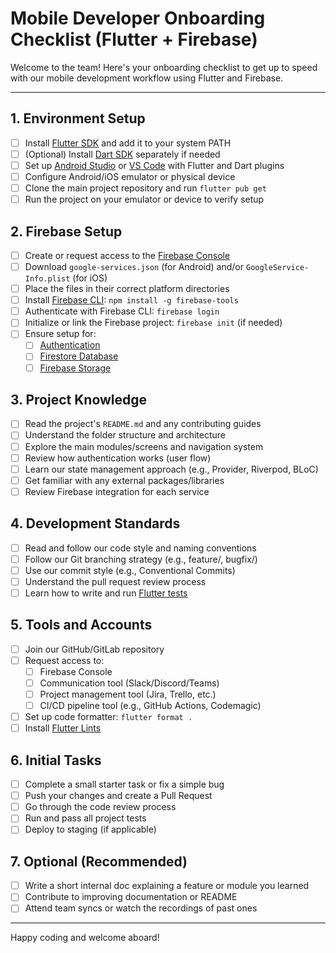 
# Mobile Developer Onboarding Checklist (Flutter + Firebase)

Welcome to the team! Here's your onboarding checklist to get up to speed with our mobile development workflow using Flutter and Firebase.

---

## 1. Environment Setup
- [ ] Install [Flutter SDK](https://docs.flutter.dev/get-started/install) and add it to your system PATH
- [ ] (Optional) Install [Dart SDK](https://dart.dev/get-dart) separately if needed
- [ ] Set up [Android Studio](https://developer.android.com/studio) or [VS Code](https://code.visualstudio.com/) with Flutter and Dart plugins
- [ ] Configure Android/iOS emulator or physical device
- [ ] Clone the main project repository and run `flutter pub get`
- [ ] Run the project on your emulator or device to verify setup

## 2. Firebase Setup
- [ ] Create or request access to the [Firebase Console](https://console.firebase.google.com/)
- [ ] Download `google-services.json` (for Android) and/or `GoogleService-Info.plist` (for iOS)
- [ ] Place the files in their correct platform directories
- [ ] Install [Firebase CLI](https://firebase.google.com/docs/cli): `npm install -g firebase-tools`
- [ ] Authenticate with Firebase CLI: `firebase login`
- [ ] Initialize or link the Firebase project: `firebase init` (if needed)
- [ ] Ensure setup for:
  - [ ] [Authentication](https://firebase.google.com/docs/auth)
  - [ ] [Firestore Database](https://firebase.google.com/docs/firestore)
  - [ ] [Firebase Storage](https://firebase.google.com/docs/storage)

## 3. Project Knowledge
- [ ] Read the project's `README.md` and any contributing guides
- [ ] Understand the folder structure and architecture
- [ ] Explore the main modules/screens and navigation system
- [ ] Review how authentication works (user flow)
- [ ] Learn our state management approach (e.g., Provider, Riverpod, BLoC)
- [ ] Get familiar with any external packages/libraries
- [ ] Review Firebase integration for each service

## 4. Development Standards
- [ ] Read and follow our code style and naming conventions
- [ ] Follow our Git branching strategy (e.g., feature/, bugfix/)
- [ ] Use our commit style (e.g., Conventional Commits)
- [ ] Understand the pull request review process
- [ ] Learn how to write and run [Flutter tests](https://docs.flutter.dev/cookbook/testing)

## 5. Tools and Accounts
- [ ] Join our GitHub/GitLab repository
- [ ] Request access to:
  - [ ] Firebase Console
  - [ ] Communication tool (Slack/Discord/Teams)
  - [ ] Project management tool (Jira, Trello, etc.)
  - [ ] CI/CD pipeline tool (e.g., GitHub Actions, Codemagic)
- [ ] Set up code formatter: `flutter format .`
- [ ] Install [Flutter Lints](https://pub.dev/packages/flutter_lints)

## 6. Initial Tasks
- [ ] Complete a small starter task or fix a simple bug
- [ ] Push your changes and create a Pull Request
- [ ] Go through the code review process
- [ ] Run and pass all project tests
- [ ] Deploy to staging (if applicable)

## 7. Optional (Recommended)
- [ ] Write a short internal doc explaining a feature or module you learned
- [ ] Contribute to improving documentation or README
- [ ] Attend team syncs or watch the recordings of past ones

---

Happy coding and welcome aboard!
